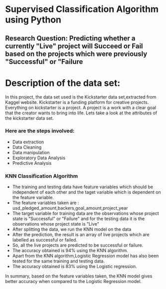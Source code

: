 # Supervised Classification Algorithm using Python

## Research Question: Predicting whether a currently "Live" project will Succeed or Fail based on the projects which were previously "Successful" or "Failure

# Description of the data set:
In this project, the data set used is the Kickstarter data set,extracted from Kaggel website. Kickstarter is a funding platform for creative projects. Everything on kickstarter is a project. A project is a work with a clear goal that the creator wants to bring into life. Lets take a look at the attributes of the kickstarter data set.

### Here are the steps involved:
 * Data extraction
 * Data Cleaning
 * Data manipulation
 * Exploratory Data Analysis
 * Predictive Analysis
 
 ### KNN Classification Algorithm
 
 * The training and testing data have feature variables which should be independent of each other and the taget variable which is dependent on the feature variable.
 * The feature variables taken are : usd_pledged_amount,backers,goal_amount,project_year
 * The target variable for training data are the observations whose project state is "Successful" or "Failure" and for the testing data it is the observations whose project state is "Live"
 * After splitting the data, we run the KNN model on the data
 * After the prediction, the result is an array of live projects which are labelled as successful or failed. 
 * So, all the live projects are predicted to be successful or failure.
 * The accuracy obtained is 94% using the KNN algorithm.
 * Apart from the KNN algorithm,Logistic Regression model has also been tested for the same training and testing data.
 * The accuracy obtained is 83% using the Logistic regression. 
 
 
 In summary, based on the feature variables taken, the KNN model gives better accuracy when compared to the Logistic Regression model.
 



